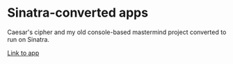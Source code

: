 # Sinatra-converted apps

Caesar's cipher and my old console-based mastermind project converted to run on Sinatra.

[Link to app](https://infinite-scrubland-80707.herokuapp.com/)
